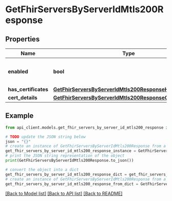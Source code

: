 # GetFhirServersByServerIdMtls200Response


## Properties

Name | Type | Description | Notes
------------ | ------------- | ------------- | -------------
**enabled** | **bool** | Whether mTLS is enabled for this server | 
**has_certificates** | [**GetFhirServersByServerIdMtls200ResponseHasCertificates**](GetFhirServersByServerIdMtls200ResponseHasCertificates.md) |  | 
**cert_details** | [**GetFhirServersByServerIdMtls200ResponseCertDetails**](GetFhirServersByServerIdMtls200ResponseCertDetails.md) |  | [optional] 

## Example

```python
from api_client.models.get_fhir_servers_by_server_id_mtls200_response import GetFhirServersByServerIdMtls200Response

# TODO update the JSON string below
json = "{}"
# create an instance of GetFhirServersByServerIdMtls200Response from a JSON string
get_fhir_servers_by_server_id_mtls200_response_instance = GetFhirServersByServerIdMtls200Response.from_json(json)
# print the JSON string representation of the object
print(GetFhirServersByServerIdMtls200Response.to_json())

# convert the object into a dict
get_fhir_servers_by_server_id_mtls200_response_dict = get_fhir_servers_by_server_id_mtls200_response_instance.to_dict()
# create an instance of GetFhirServersByServerIdMtls200Response from a dict
get_fhir_servers_by_server_id_mtls200_response_from_dict = GetFhirServersByServerIdMtls200Response.from_dict(get_fhir_servers_by_server_id_mtls200_response_dict)
```
[[Back to Model list]](../README.md#documentation-for-models) [[Back to API list]](../README.md#documentation-for-api-endpoints) [[Back to README]](../README.md)


